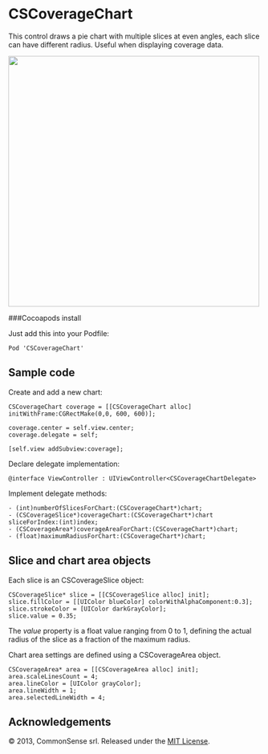 CSCoverageChart
===============

This control draws a pie chart with multiple slices at even angles, each slice can have different radius.
Useful when displaying coverage data.

<img width=500 src="https://raw.github.com/common-sense/CSCoverageChart/master/sample.png"/>

###Cocoapods install

Just add this into your Podfile:

    Pod 'CSCoverageChart'


Sample code
-----------

Create and add a new chart:

    CSCoverageChart coverage = [[CSCoverageChart alloc] initWithFrame:CGRectMake(0,0, 600, 600)];

    coverage.center = self.view.center;
    coverage.delegate = self;

    [self.view addSubview:coverage];

Declare delegate implementation:

    @interface ViewController : UIViewController<CSCoverageChartDelegate>


Implement delegate methods:

    - (int)numberOfSlicesForChart:(CSCoverageChart*)chart;
    - (CSCoverageSlice*)coverageChart:(CSCoverageChart*)chart sliceForIndex:(int)index;
    - (CSCoverageArea*)coverageAreaForChart:(CSCoverageChart*)chart;
    - (float)maximumRadiusForChart:(CSCoverageChart*)chart;

Slice and chart area objects
----------------------------------
Each slice is an CSCoverageSlice object:

    CSCoverageSlice* slice = [[CSCoverageSlice alloc] init];
    slice.fillColor = [[UIColor blueColor] colorWithAlphaComponent:0.3];
    slice.strokeColor = [UIColor darkGrayColor];
    slice.value = 0.35;

The _value_ property is a float value ranging from 0 to 1, defining the actual radius of the slice as a fraction of the maximum radius.

Chart area settings are defined using a CSCoverageArea object.

    CSCoverageArea* area = [[CSCoverageArea alloc] init];
    area.scaleLinesCount = 4;
    area.lineColor = [UIColor grayColor];
    area.lineWidth = 1;
    area.selectedLineWidth = 4;

Acknowledgements
----------------

© 2013, CommonSense srl. Released under the [MIT
License](http://www.opensource.org/licenses/mit-license.php).
